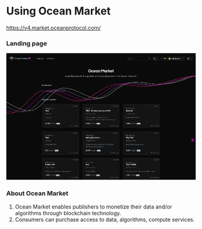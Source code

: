 # Using Ocean Market

https://v4.market.oceanprotocol.com/

### Landing page

![marketplace landing-page](images/marketplace/marketplace-landing-page.png)

### About Ocean Market

1. Ocean Market enables publishers to monetize their data and/or algorithms through blockchain technology.
2. Consumers can purchase access to data, algorithms, compute services.
